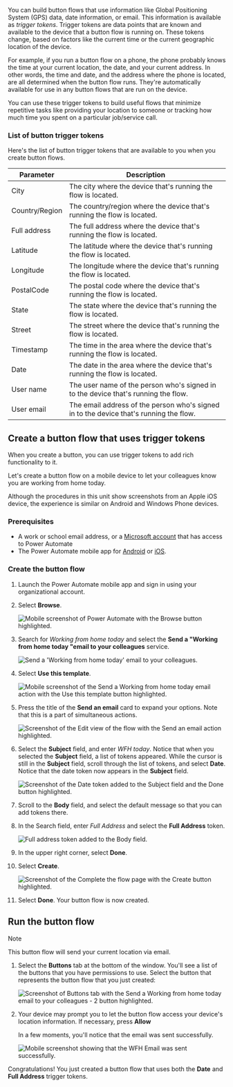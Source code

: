 You can build button flows that use information like Global Positioning System (GPS) data, date information, or email. This information is available as *trigger tokens*. Trigger tokens are data points that are known and available to the device that a button flow is running on. These tokens change, based on factors like the current time or the current geographic location of the device.

For example, if you run a button flow on a phone, the phone probably knows the time at your current location, the date, and your current address. In other words, the time and date, and the address where the phone is located, are all determined when the button flow runs. They're automatically available for use in any button flows that are run on the device.

You can use these trigger tokens to build useful flows that minimize repetitive tasks like providing your location to someone or tracking how much time you spent on a particular job/service call.

### List of button trigger tokens

Here's the list of button trigger tokens that are available to you when you create button flows.

| Parameter | Description |
| --- | --- |
| City | The city where the device that's running the flow is located. |
| Country/Region | The country/region where the device that's running the flow is located.|
| Full address | The full address where the device that's running the flow is located. |
| Latitude | The latitude where the device that's running the flow is located. |
| Longitude | The longitude where the device that's running the flow is located. |
| PostalCode | The postal code where the device that's running the flow is located. |
| State | The state where the device that's running the flow is located. |
| Street | The street where the device that's running the flow is located. |
| Timestamp | The time in the area where the device that's running the flow is located. |
| Date | The date in the area where the device that's running the flow is located. |
| User name | The user name of the person who's signed in to the device that's running the flow. |
| User email | The email address of the person who's signed in to the device that's running the flow. |

## Create a button flow that uses trigger tokens

When you create a button, you can use trigger tokens to add rich functionality to it.

Let's create a button flow on a mobile device to let your colleagues know you are working from home today. 

Although the procedures in this unit show screenshots from an Apple iOS device, the experience is similar on Android and Windows Phone devices.

### Prerequisites

* A work or school email address, or a [Microsoft account](https://account.microsoft.com/about?refd=www.microsoft.com/?azure-portal=true) that has access to Power Automate
* The Power Automate mobile app for [Android](https://aka.ms/flowmobiledocsandroid/?azure-portal=true) or [iOS](https://aka.ms/flowmobiledocsios/?azure-portal=true).

### Create the button flow

1. Launch the Power Automate mobile app and sign in using your organizational account.

1. Select **Browse**.

    ![Mobile screenshot of Power Automate with the Browse button highlighted.](../media/1.png)

1. Search for *Working from home today* and select the **Send a "Working from home today "email to your colleagues** service.

    ![Send a 'Working from home today' email to your colleagues.](../media/2.png)

1. Select **Use this template**.

    ![Mobile screenshot of the Send a Working from home today email action with the Use this template button highlighted.](../media/3.png)

1. Press the title of the **Send an email** card to expand your options. Note that this is a part of simultaneous actions.

    ![Screenshot of the Edit view of the flow with the Send an email action highlighted.](../media/3-5.png)

1. Select the **Subject** field, and enter *WFH today*. Notice that when you selected the **Subject** field, a list of tokens appeared. While the cursor is still in the **Subject** field, scroll through the list of tokens, and select **Date**. Notice that the date token now appears in the **Subject** field.

    ![Screenshot of the Date token added to the Subject field and the Done button highlighted.](../media/6.png)

1. Scroll to the **Body** field, and select the default message so that you can add tokens there.

1. In the Search field, enter *Full Address* and select the **Full Address** token.

    ![Full address token added to the Body field.](../media/8.png)

1. In the upper right corner, select **Done**.

1. Select **Create**.

    ![Screenshot of the Complete the flow page with the Create button highlighted.](../media/9.png)

1. Select **Done**. Your button flow is now created.

## Run the button flow

> [!NOTE]
> This button flow will send your current location via email.

1. Select the **Buttons** tab at the bottom of the window. You'll see a list of the buttons that you have permissions to use. Select the button that represents the button flow that you just created:

    ![Screenshot of Buttons tab with the Send a Working from home today email to your colleagues - 2 button highlighted.](../media/10.png)

1. Your device may prompt you to let the button flow access your device's location information. If necessary, press **Allow**

    In a few moments, you'll notice that the email was sent successfully.

    ![Mobile screenshot showing that the WFH Email was sent successfully.](../media/12.png)

Congratulations! You just created a button flow that uses both the **Date** and **Full Address** trigger tokens.
